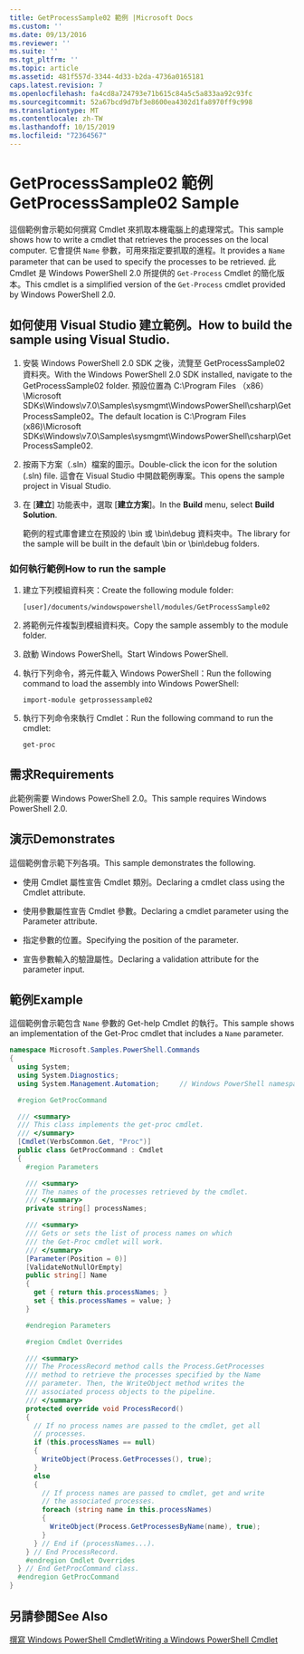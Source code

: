 ```yaml
---
title: GetProcessSample02 範例 |Microsoft Docs
ms.custom: ''
ms.date: 09/13/2016
ms.reviewer: ''
ms.suite: ''
ms.tgt_pltfrm: ''
ms.topic: article
ms.assetid: 481f557d-3344-4d33-b2da-4736a0165181
caps.latest.revision: 7
ms.openlocfilehash: fa4cd8a724793e71b615c84a5c5a833aa92c93fc
ms.sourcegitcommit: 52a67bcd9d7bf3e8600ea4302d1fa8970ff9c998
ms.translationtype: MT
ms.contentlocale: zh-TW
ms.lasthandoff: 10/15/2019
ms.locfileid: "72364567"
---
```

# <a name="getprocesssample02-sample"></a><span data-ttu-id="6b6b0-102">GetProcessSample02 範例</span><span class="sxs-lookup"><span data-stu-id="6b6b0-102">GetProcessSample02 Sample</span></span>

<span data-ttu-id="6b6b0-103">這個範例會示範如何撰寫 Cmdlet 來抓取本機電腦上的處理常式。</span><span class="sxs-lookup"><span data-stu-id="6b6b0-103">This sample shows how to write a cmdlet that retrieves the processes on the local computer.</span></span> <span data-ttu-id="6b6b0-104">它會提供 `Name` 參數，可用來指定要抓取的進程。</span><span class="sxs-lookup"><span data-stu-id="6b6b0-104">It provides a `Name` parameter that can be used to specify the processes to be retrieved.</span></span> <span data-ttu-id="6b6b0-105">此 Cmdlet 是 Windows PowerShell 2.0 所提供的 `Get-Process` Cmdlet 的簡化版本。</span><span class="sxs-lookup"><span data-stu-id="6b6b0-105">This cmdlet is a simplified version of the `Get-Process` cmdlet provided by Windows PowerShell 2.0.</span></span>

## <a name="how-to-build-the-sample-using-visual-studio"></a><span data-ttu-id="6b6b0-106">如何使用 Visual Studio 建立範例。</span><span class="sxs-lookup"><span data-stu-id="6b6b0-106">How to build the sample using Visual Studio.</span></span>

1. <span data-ttu-id="6b6b0-107">安裝 Windows PowerShell 2.0 SDK 之後，流覽至 GetProcessSample02 資料夾。</span><span class="sxs-lookup"><span data-stu-id="6b6b0-107">With the Windows PowerShell 2.0 SDK installed, navigate to the GetProcessSample02 folder.</span></span> <span data-ttu-id="6b6b0-108">預設位置為 C:\Program Files （x86） \Microsoft SDKs\Windows\v7.0\Samples\sysmgmt\WindowsPowerShell\csharp\GetProcessSample02。</span><span class="sxs-lookup"><span data-stu-id="6b6b0-108">The default location is C:\Program Files (x86)\Microsoft SDKs\Windows\v7.0\Samples\sysmgmt\WindowsPowerShell\csharp\GetProcessSample02.</span></span>

2. <span data-ttu-id="6b6b0-109">按兩下方案（.sln）檔案的圖示。</span><span class="sxs-lookup"><span data-stu-id="6b6b0-109">Double-click the icon for the solution (.sln) file.</span></span> <span data-ttu-id="6b6b0-110">這會在 Visual Studio 中開啟範例專案。</span><span class="sxs-lookup"><span data-stu-id="6b6b0-110">This opens the sample project in Visual Studio.</span></span>

3. <span data-ttu-id="6b6b0-111">在 [**建立**] 功能表中，選取 [**建立方案**]。</span><span class="sxs-lookup"><span data-stu-id="6b6b0-111">In the **Build** menu, select **Build Solution**.</span></span>

    <span data-ttu-id="6b6b0-112">範例的程式庫會建立在預設的 \bin 或 \bin\debug 資料夾中。</span><span class="sxs-lookup"><span data-stu-id="6b6b0-112">The library for the sample will be built in the default \bin or \bin\debug folders.</span></span>

### <a name="how-to-run-the-sample"></a><span data-ttu-id="6b6b0-113">如何執行範例</span><span class="sxs-lookup"><span data-stu-id="6b6b0-113">How to run the sample</span></span>

1. <span data-ttu-id="6b6b0-114">建立下列模組資料夾：</span><span class="sxs-lookup"><span data-stu-id="6b6b0-114">Create the following module folder:</span></span>

    `[user]/documents/windowspowershell/modules/GetProcessSample02`

2. <span data-ttu-id="6b6b0-115">將範例元件複製到模組資料夾。</span><span class="sxs-lookup"><span data-stu-id="6b6b0-115">Copy the sample assembly to the module folder.</span></span>

3. <span data-ttu-id="6b6b0-116">啟動 Windows PowerShell。</span><span class="sxs-lookup"><span data-stu-id="6b6b0-116">Start Windows PowerShell.</span></span>

4. <span data-ttu-id="6b6b0-117">執行下列命令，將元件載入 Windows PowerShell：</span><span class="sxs-lookup"><span data-stu-id="6b6b0-117">Run the following command to load the assembly into Windows PowerShell:</span></span>

    `import-module getprossessample02`

5. <span data-ttu-id="6b6b0-118">執行下列命令來執行 Cmdlet：</span><span class="sxs-lookup"><span data-stu-id="6b6b0-118">Run the following command to run the cmdlet:</span></span>

    `get-proc`

## <a name="requirements"></a><span data-ttu-id="6b6b0-119">需求</span><span class="sxs-lookup"><span data-stu-id="6b6b0-119">Requirements</span></span>

<span data-ttu-id="6b6b0-120">此範例需要 Windows PowerShell 2.0。</span><span class="sxs-lookup"><span data-stu-id="6b6b0-120">This sample requires Windows PowerShell 2.0.</span></span>

## <a name="demonstrates"></a><span data-ttu-id="6b6b0-121">演示</span><span class="sxs-lookup"><span data-stu-id="6b6b0-121">Demonstrates</span></span>

<span data-ttu-id="6b6b0-122">這個範例會示範下列各項。</span><span class="sxs-lookup"><span data-stu-id="6b6b0-122">This sample demonstrates the following.</span></span>

- <span data-ttu-id="6b6b0-123">使用 Cmdlet 屬性宣告 Cmdlet 類別。</span><span class="sxs-lookup"><span data-stu-id="6b6b0-123">Declaring a cmdlet class using the Cmdlet attribute.</span></span>

- <span data-ttu-id="6b6b0-124">使用參數屬性宣告 Cmdlet 參數。</span><span class="sxs-lookup"><span data-stu-id="6b6b0-124">Declaring a cmdlet parameter using the Parameter attribute.</span></span>

- <span data-ttu-id="6b6b0-125">指定參數的位置。</span><span class="sxs-lookup"><span data-stu-id="6b6b0-125">Specifying the position of the parameter.</span></span>

- <span data-ttu-id="6b6b0-126">宣告參數輸入的驗證屬性。</span><span class="sxs-lookup"><span data-stu-id="6b6b0-126">Declaring a validation attribute for the parameter input.</span></span>

## <a name="example"></a><span data-ttu-id="6b6b0-127">範例</span><span class="sxs-lookup"><span data-stu-id="6b6b0-127">Example</span></span>

<span data-ttu-id="6b6b0-128">這個範例會示範包含 `Name` 參數的 Get-help Cmdlet 的執行。</span><span class="sxs-lookup"><span data-stu-id="6b6b0-128">This sample shows an implementation of the Get-Proc cmdlet that includes a `Name` parameter.</span></span>

```csharp
namespace Microsoft.Samples.PowerShell.Commands
{
  using System;
  using System.Diagnostics;
  using System.Management.Automation;     // Windows PowerShell namespace

  #region GetProcCommand

  /// <summary>
  /// This class implements the get-proc cmdlet.
  /// </summary>
  [Cmdlet(VerbsCommon.Get, "Proc")]
  public class GetProcCommand : Cmdlet
  {
    #region Parameters

    /// <summary>
    /// The names of the processes retrieved by the cmdlet.
    /// </summary>
    private string[] processNames;

    /// <summary>
    /// Gets or sets the list of process names on which
    /// the Get-Proc cmdlet will work.
    /// </summary>
    [Parameter(Position = 0)]
    [ValidateNotNullOrEmpty]
    public string[] Name
    {
      get { return this.processNames; }
      set { this.processNames = value; }
    }

    #endregion Parameters

    #region Cmdlet Overrides

    /// <summary>
    /// The ProcessRecord method calls the Process.GetProcesses
    /// method to retrieve the processes specified by the Name
    /// parameter. Then, the WriteObject method writes the
    /// associated process objects to the pipeline.
    /// </summary>
    protected override void ProcessRecord()
    {
      // If no process names are passed to the cmdlet, get all
      // processes.
      if (this.processNames == null)
      {
        WriteObject(Process.GetProcesses(), true);
      }
      else
      {
        // If process names are passed to cmdlet, get and write
        // the associated processes.
        foreach (string name in this.processNames)
        {
          WriteObject(Process.GetProcessesByName(name), true);
        }
      } // End if (processNames...).
    } // End ProcessRecord.
    #endregion Cmdlet Overrides
  } // End GetProcCommand class.
  #endregion GetProcCommand
}
```

## <a name="see-also"></a><span data-ttu-id="6b6b0-129">另請參閱</span><span class="sxs-lookup"><span data-stu-id="6b6b0-129">See Also</span></span>

[<span data-ttu-id="6b6b0-130">撰寫 Windows PowerShell Cmdlet</span><span class="sxs-lookup"><span data-stu-id="6b6b0-130">Writing a Windows PowerShell Cmdlet</span></span>](./writing-a-windows-powershell-cmdlet.md)
